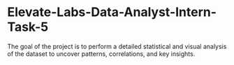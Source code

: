 # Elevate-Labs-Data-Analyst-Intern-Task-5
The goal of the project is to perform a detailed statistical and visual analysis of the dataset to uncover patterns, correlations, and key insights.
